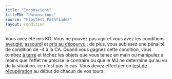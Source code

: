 ```yaml
---
title: "Inconscient"
titleEN: "Unconscious"
source: "Playtest Pathfinder"
layout: condition
---
```


Vous avez été mis KO. Vous ne pouvez pas agir et vous avez les conditions [aveuglé](aveuglé.html), [assourdi](assourdi.html) et [pris au dépourvu](pris-au-dépourvu.html) ; de plus, vous subissez une pénalité de condition de -4 à la CA. Quand vous gagnez cette condition, vous tombez [à terre](à-terre.html) et lâchez les objets que vous tenez en main ou manipulez à moins que l'effet ne précise le contraire ou que le MJ ne détermine qu'au vu de la situation, ce n'est pas le cas. Vous devez effectuer un [test de récupération](/ch9-jouer-à-pathfinder/points-de-vie-et-guérison.html#jets-de-récupération) au début de chacun de vos tours.